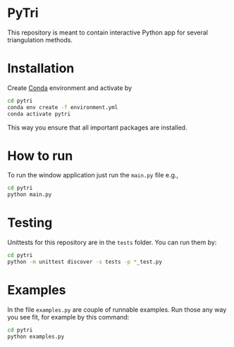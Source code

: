 # PyTri
This repository is meant to contain interactive Python app for several triangulation methods.

# Installation
Create [Conda](https://conda.io/projects/conda/en/latest/user-guide/tasks/manage-environments.html) environment and activate by
```bash
cd pytri
conda env create -f environment.yml
conda activate pytri
```
This way you ensure that all important packages are installed.

# How to run
To run the window application just run the `main.py` file e.g.,
```bash
cd pytri
python main.py
```

# Testing
Unittests for this repository are in the `tests` folder. You can run them by:
```bash
cd pytri
python -m unittest discover -s tests -p *_test.py
```

# Examples
In the file `examples.py` are couple of runnable examples. Run those any way you see fit, for example by this command:
```bash
cd pytri
python examples.py
```